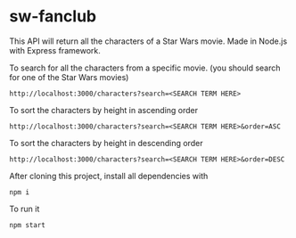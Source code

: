 # sw-fanclub

This API will return all the characters of a Star Wars movie.
Made in Node.js with Express framework.

To search for all the characters from a specific movie.
(you should search for one of the Star Wars movies)

`
http://localhost:3000/characters?search=<SEARCH TERM HERE>
`

To sort the characters by height in ascending order

`
http://localhost:3000/characters?search=<SEARCH TERM HERE>&order=ASC
`

To sort the characters by height in descending order

`
http://localhost:3000/characters?search=<SEARCH TERM HERE>&order=DESC
`


After cloning this project, install all dependencies with

`
npm i
`

To run it

`
npm start
`